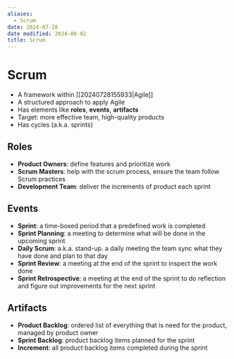 ```yaml
---
aliases:
  - Scrum
date: 2024-07-28
date modified: 2024-08-02
title: Scrum
---
```


# Scrum

- A framework within [[20240728155933|Agile]]
- A structured approach to apply Agile
- Has elements like **roles**, **events**, **artifacts**
- Target: more effective team, high-quality products
- Has cycles (a.k.a. sprints)

## Roles

- **Product Owners**: define features and prioritize work
- **Scrum Masters**: help with the scrum process, ensure the team follow Scrum practices
- **Development Team**: deliver the increments of product each sprint

## Events

- **Sprint**: a time-boxed period that a predefined work is completed
- **Sprint Planning**: a meeting to determine what will be done in the upcoming sprint
- **Daily Scrum**: a.k.a. stand-up. a daily meeting the team sync what they have done and plan to that day
- **Sprint Review**: a meeting at the end of the sprint to inspect the work done
- **Sprint Retrospective**: a meeting at the end of the sprint to do reflection and figure out improvements for the next sprint

## Artifacts

- **Product Backlog**: ordered list of everything that is need for the product, managed by product owner
- **Sprint Backlog**: product backlog items planned for the sprint
- **Increment**: all product backlog items completed during the sprint
